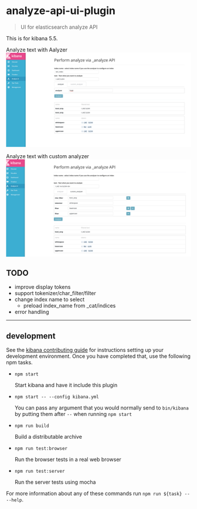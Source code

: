 # analyze-api-ui-plugin

> UI for elasticsearch analyze API

This is for kibana 5.5.

Analyze text with Aalyzer
![Sample image](./sample_image.png)

Analyze text with custom analyzer
![Sample custom image](./sample_custom_image.png)

## TODO 

* improve display tokens
* support tokenizer/char_filter/filter
* change index name to select
    * preload index_name from _cat/indices
* error handling


---

## development

See the [kibana contributing guide](https://github.com/elastic/kibana/blob/master/CONTRIBUTING.md) for instructions setting up your development environment. Once you have completed that, use the following npm tasks.

  - `npm start`

    Start kibana and have it include this plugin

  - `npm start -- --config kibana.yml`

    You can pass any argument that you would normally send to `bin/kibana` by putting them after `--` when running `npm start`

  - `npm run build`

    Build a distributable archive

  - `npm run test:browser`

    Run the browser tests in a real web browser

  - `npm run test:server`

    Run the server tests using mocha

For more information about any of these commands run `npm run ${task} -- --help`.
